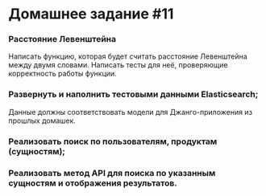 # Домашнее задание #11

### Расстояние Левенштейна
Написать функцию, которая будет считать расстояние Левенштейна между двумя словами. Написать тесты для неё, проверяющие корректность работы функции.


### Развернуть и наполнить тестовыми данными Elasticsearch;
Данные должны соответствовать модели для Джанго-приложения из прошлых домашек.

### Реализовать поиск по пользователям, продуктам (сущностям);

### Реализовать метод API для поиска по указанным сущностям и отображения результатов.
